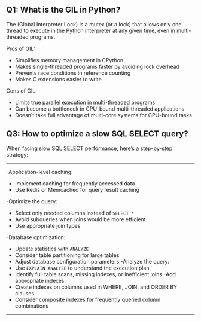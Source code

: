 ## Q1: What is the GIL in Python?

The (Global Interpreter Lock) is a mutex (or a lock) that allows only one thread to execute in the Python interpreter at any given time, even in multi-threaded programs.


Pros of GIL:

- Simplifies memory management in CPython
- Makes single-threaded programs faster by avoiding lock overhead
- Prevents race conditions in reference counting
- Makes C extensions easier to write

Cons of GIL:

- Limits true parallel execution in multi-threaded programs
- Can become a bottleneck in CPU-bound multi-threaded applications
- Doesn't take full advantage of multi-core systems for CPU-bound tasks





## Q3: How to optimize a slow SQL SELECT query?

When facing slow SQL SELECT performance, here’s a step-by-step strategy:

---

-Application-level caching:
   - Implement caching for frequently accessed data
   - Use Redis or Memcached for query result caching

 -Optimize the query:
   - Select only needed columns instead of `SELECT *`
   - Avoid subqueries when joins would be more efficient
   - Use appropriate join types

-Database optimization:
   - Update statistics with `ANALYZE`
   - Consider table partitioning for large tables
   - Adjust database configuration parameters
-Analyze the query:
   - Use `EXPLAIN ANALYZE` to understand the execution plan
   - Identify full table scans, missing indexes, or inefficient joins
-Add appropriate indexes:
   - Create indexes on columns used in WHERE, JOIN, and ORDER BY clauses
   - Consider composite indexes for frequently queried column combinations

---
